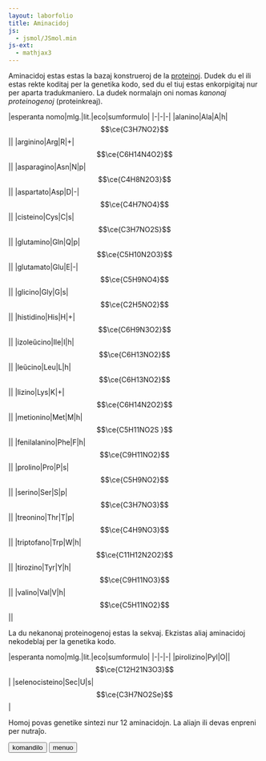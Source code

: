 ```yaml
---
layout: laborfolio
title: Aminacidoj
js:
  - jsmol/JSmol.min
js-ext:
  - mathjax3  
---
```



<script type="text/javascript">
//Jmol._isAsync = true;

JsPath = '../assets/js/jsmol/';
Files = {
  alanino: "alanino_CID_5950.sdf",
  arginino: "arginino_CID_6322.sdf",
  asparagino: "asparagino_CID_6267.sdf",
  aspartato: "aspartato_CID_5960.sdf",
  cisteino: "cisteino_CID_5862.sdf",
  glutamino: "glutamino_CID_5961.sdf",
  glutamato: "glutamato_CID_33032.sdf",
  glicino: "glicino_CID_750.sdf",
  histidino: "histidino_CID_6274.sdf",
  fenilalanino: "fenilalanino_CID_6140.sdf",
  izoleucino: "izoleucino_CID_791.sdf",
  leucino: "leucino_CID_6106.sdf",
  lizino: "lizino_CID_866.sdf",
  metionino: "metionino_CID_6137.sdf",
  prolino: "prolino_CID_145742.sdf",
  serino: "serino_CID_5951.sdf",
  treonino: "treonino_CID_6288.sdf",
  triptofano: "triptofano_CID_6305.sdf",
  tirozino: "tirozino_CID_6057.sdf",
  valino: "valino_CID_6287.sdf"
};

// vd. https://wiki.jmol.org/index.php/Jmol_JavaScript_Object/Info
var Info = {
	width: 300,
	height: 200,
  color: "#AFEEEE",
  //language: "eo",
	debug: false,
	use: "HTML5",   // JAVA HTML5 WEBGL are all options
	j2sPath: JsPath + "j2s", // this needs to point to where the j2s directory is.
	//jarPath: JsPath + "jsmol/java",// this needs to point to where the java directory is.
	//jarFile: JsPath + "jsmol/java/JmolAppletSigned.jar",
	// isSigned: true,
	//src: "chymotrypsin.pdb",
	//script: "set background white; wireframe 40; spacefill 120",
	//serverURL: JsPath + "jmol.php",
  serverURL: '',
    //serverURL: "https://chemapps.stolaf.edu/jmol/jsmol/php/jsmol.php",
    //defaultModel: ':caffeine',
    
    // https://wiki.jmol.org/index.php/File_formats/Coordinates
    //https://wiki.jmol.org/index.php/Jmol_JavaScript_Object/Info#Model_loading
    //src: "inc/PAPS_CID_10214.sdf",
	  //readyFunction: jmol_isReady,
	  disableJ2SLoadMonitor: true,
    disableInitialConsole: true,
    allowJavaScript: true
}
//var jmolApplets = {};
var jmolApplet_kondenso;

$(document).ready(function() {
  /*
  for (aa of Object.keys(Files)) {
    const applet = Jmol.getAppletHtml("jmolApplet_"+aa, Object.assign(
      {src:"inc/"+Files[aa]},Info));
    if (applet) document.getElementById("jmol_"+aa).innerHTML = applet;
  }
  */
  

  // montro de kondensreago
  const apl2 = Jmol.getAppletHtml("jmolApplet_kondenso", Object.assign(
      {width: 1000, height: 600},Info));
  if (apl2) document.getElementById("jmol_kondenso").innerHTML = apl2;

  Jmol.script(jmolApplet_kondenso,
    'load FILES "inc/metionino_CID_6137.sdf" "inc/alanino_CID_5950.sdf";set antialiasdisplay true;'
    + 'model all; select 1.1; translateSelected X -80; select 2.1; translateSelected X 80');

  Jmol._persistentMenu = true;

    /*
    https://chemapps.stolaf.edu/jmol/docs/?ver=14.32#atomexpressions
    $ select 1.0 // ĉiuj atomoj de unua dosiero...
    $ select _H,_O
    $ translateSelected X -140.0
    */
  
})
</script>

Aminacidoj estas estas la bazaj konstrueroj de la [proteinoj](proteino). Dudek du el ili estas rekte koditaj per la genetika kodo, sed du el tiuj estas enkorpigitaj nur per aparta tradukmaniero. La dudek normalajn oni nomas *kanonaj proteinogenoj* (proteinkreaj).

<!-- https://en.wikipedia.org/wiki/Amino_acid 

alfo, beto,...
ecoj (hidrofoba, polara, pos., neg....)
kondensigo al proteino
peptid-ligo / ebeneco 

-->

|esperanta nomo|mlg.|lit.|eco|sumformulo|
|-|-|-|
|alanino|Ala|A|h|$$\ce{C3H7NO2}$$|<span id="jmol_alanino"></span>|
|arginino|Arg|R|+|$$\ce{C6H14N4O2}$$|<span id="jmol_arginino"></span>|
|asparagino|Asn|N|p|$$\ce{C4H8N2O3}$$|<span id="jmol_asparagino"></span>|
|aspartato|Asp|D|-|$$\ce{C4H7NO4}$$|<span id="jmol_aspartato"></span>|
|cisteino|Cys|C|s|$$\ce{C3H7NO2S}$$|<span id="jmol_cisteino"></span>|
|glutamino|Gln|Q|p|$$\ce{C5H10N2O3}$$|<span id="jmol_glutamino"></span>|
|glutamato|Glu|E|-|$$\ce{C5H9NO4}$$|<span id="jmol_glutamato"></span>|
|glicino|Gly|G|s|$$\ce{C2H5NO2}$$|<span id="jmol_glicino"></span>|
|histidino|His|H|+|$$\ce{C6H9N3O2}$$|<span id="jmol_histidino"></span>|
|izoleŭcino|Ile|I|h|$$\ce{C6H13NO2}$$|<span id="jmol_izoleucino"></span>|
|leŭcino|Leu|L|h|$$\ce{C6H13NO2}$$|<span id="jmol_leucino"></span>|
|lizino|Lys|K|+|$$\ce{C6H14N2O2}$$|<span id="jmol_lizino"></span>|
|metionino|Met|M|h|$$\ce{C5H11NO2S }$$|<span id="jmol_metionino"></span>|
|fenilalanino|Phe|F|h|$$\ce{C9H11NO2}$$|<span id="jmol_fenilalanino"></span>|
|prolino|Pro|P|s|$$\ce{C5H9NO2}$$|<span id="jmol_prolino"></span>|
|serino|Ser|S|p|$$\ce{C3H7NO3}$$|<span id="jmol_serino"></span>|
|treonino|Thr|T|p|$$\ce{C4H9NO3}$$|<span id="jmol_treonino"></span>|
|triptofano|Trp|W|h|$$\ce{C11H12N2O2}$$|<span id="jmol_triptofano"></span>|
|tirozino|Tyr|Y|h|$$\ce{C9H11NO3}$$|<span id="jmol_tirozino"></span>|
|valino|Val|V|h|$$\ce{C5H11NO2}$$|<span id="jmol_valino"></span>|


La du nekanonaj proteinogenoj estas la sekvaj. Ekzistas aliaj aminacidoj nekodeblaj per la genetika kodo.

|esperanta nomo|mlg.|lit.|eco|sumformulo|
|-|-|-|
|pirolizino|Pyl|O||$$\ce{C12H21N3O3}$$|
|selenocisteino|Sec|U|s|$$\ce{C3H7NO2Se}$$|

Homoj povas genetike sintezi nur 12 aminacidojn. La aliajn ili devas enpreni per nutraĵo.

<!--

- Priskribo de peptidligo / kondensiĝo / baza strukturo kun "spina" parto kaj flankĉeno

/*
Jmol.script(applet,'load FILES "metionino.sdf" "water.sdf" ;display *;’)

https://wiki.jmol.org/index.php/Load/Filter
https://chemapps.stolaf.edu/jmol/docs/#load (load FILES...)
https://wiki.jmol.org/index.php/Coordinate_Systems

https://jmol-users.narkive.com/tChl9uLN/parallel-multiple-model-animation

load files "xxxx" "yyyy"
frame 0.0;display 1.1,2.1

Now create the animation loop yourself. You could have a problem
incrementing floating point numbers, so I would recommend instead:

set echo echoBegin [50 50]
echo [GO]
set echo echoBegin script "!quit;doAnimate"
background echo yellow

set echo echoQuit [120 50]
echo [QUIT]
set echo echoQuit script "!quit"
background echo yellow
set debugscript

function doAnimate()
var nFrames = {1.0}.model.max
for (var i = 1; i < nFrames; i = i + 1)
script inline "display 1." + i + ", 2." + i
delay 0.10
refresh
end for
end function
*/

- Divenludo 1:
   -> montru modelon, divenu la ecojn kiel neg/pos/pol...
   -> montrul elekton de aminacidoj kun tiu eco kun aldona priskribo: simpla, havas sulfuron, aroman ringon k.s.
   -> lernanto divenu la ĝustan el tio, montru bone/malbone divenita

- Filtrilo:
   -> elektu ecojn polara/hidrofoba/aroma ktp: 
   -> kaj montru la aminacidojn , kiuj havas tiujn ecojn
   -> permesu ruli tra la aminacidoj por vidi la modelon.

detaloj:
https://en.wikipedia.org/wiki/Proteinogenic_amino_acid

-->

<div id="jmol_kondenso"></div>
<!-- https://chemapps.stolaf.edu/jmol/docs/ -->
<button onclick="Jmol.script(jmolApplet_kondenso,'console');">komandilo</button>
<button onclick="Jmol.script(jmolApplet_kondenso,'menu');">menuo</button>